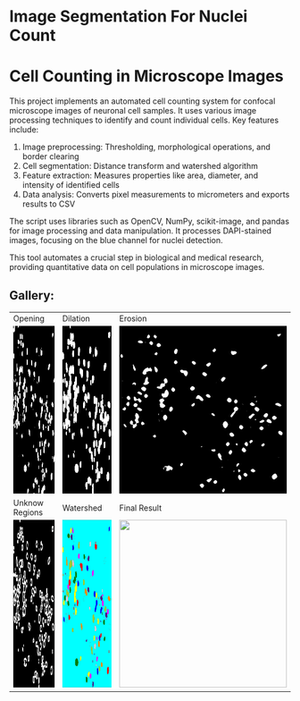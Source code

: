 # Image Segmentation For Nuclei Count
# Cell Counting in Microscope Images

This project implements an automated cell counting system for confocal microscope images of neuronal cell samples. It uses various image processing techniques to identify and count individual cells. Key features include:

1. Image preprocessing: Thresholding, morphological operations, and border clearing
2. Cell segmentation: Distance transform and watershed algorithm
3. Feature extraction: Measures properties like area, diameter, and intensity of identified cells
4. Data analysis: Converts pixel measurements to micrometers and exports results to CSV

The script uses libraries such as OpenCV, NumPy, scikit-image, and pandas for image processing and data manipulation. It processes DAPI-stained images, focusing on the blue channel for nuclei detection.

This tool automates a crucial step in biological and medical research, providing quantitative data on cell populations in microscope images.

## Gallery:

<table>
  <tr>
     <td>Opening</td>
     <td>Dilation</td>
     <td>Erosion</td>
  </tr>
  <tr>
    <td><img  width="300" height="300" src="assets/dapi/risultati/16_apertura.png"></td>
    <td><img  width="300" height="300" src="assets/dapi/risultati/16_surebg.png"></td>
    <td><img  width="300" height="300" src="assets/dapi/risultati/16_surefg_thresh.png"></td>
  </tr>
  <tr>
    <td>Unknow Regions</td>
     <td>Watershed</td>
     <td>Final Result</td>
  </tr>
  <tr>
    <td><img  width="300" height="300" src="assets/dapi/risultati/16_unknown.png"></td>
    <td><img  width="300" height="300" src="assets/dapi/risultati/16_watershed.png"></td>
    <td><img  width="300" height="300" src="assets/dapi/risultati/16.png"></td>
  </tr>
 </table>


